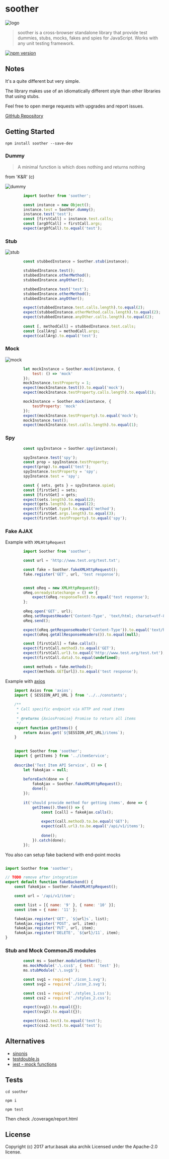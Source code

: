 # soother

![logo](https://github.com/archik408/soother/blob/master/media/logo.png)

> soother is a cross-browser standalone library that provide test dummies, stubs, mocks, fakes and spies for JavaScript. Works with any unit testing framework.

[![npm version](https://img.shields.io/npm/v/soother.svg?style=flat-square)](https://www.npmjs.com/package/soother)


## Notes
It's a quite different but very simple.

The library makes use of an idiomatically different style than other libraries that using stubs.

Feel free to open merge requests with upgrades and report issues.

[GitHub Repository](https://github.com/archik408/soother)


## Getting Started

```
npm install soother --save-dev
```

### Dummy
>A minimal function is which does nothing and returns nothing

from 'K&amp;R' (c)

![dummy](https://github.com/archik408/soother/blob/master/media/dummy.png)

```javascript
        import Soother from 'soother';

        const instance = new Object();
        instance.test = Soother.dummy();
        instance.test('test');
        const [firstCall] = instance.test.calls;
        const [argOfCall] = firstCall.args;
        expect(argOfCall).to.equal('test');
```

### Stub

![stub](https://github.com/archik408/soother/blob/master/media/stub.png)

```javascript
        const stubbedInstance = Soother.stub(instance);

        stubbedInstance.test();
        stubbedInstance.otherMethod();
        stubbedInstance.anyOther();

        stubbedInstance.test('test');
        stubbedInstance.otherMethod();
        stubbedInstance.anyOther();

        expect(stubbedInstance.test.calls.length).to.equal(2);
        expect(stubbedInstance.otherMethod.calls.length).to.equal(2);
        expect(stubbedInstance.anyOther.calls.length).to.equal(2);
        
        const [, methodCall] = stubbedInstance.test.calls;
        const [callArg] = methodCall.args;
        expect(callArg).to.equal('test');
```

### Mock

![mock](https://github.com/archik408/soother/blob/master/media/mock.png)

```javascript
        let mockInstance = Soother.mock(instance, {
            test: () => 'mock'
        });
        mockInstance.testProperty = 1;
        expect(mockInstance.test()).to.equal('mock');
        expect(mockInstance.testProperty.calls.length).to.equal(1);

        mockInstance = Soother.mock(instance, {
            testProperty: 'mock'
        });
        expect(mockInstance.testProperty).to.equal('mock');
        mockInstance.test();
        expect(mockInstance.test.calls.length).to.equal(1);
```

### Spy

```javascript
        const spyInstance = Soother.spy(instance);

        spyInstance.test('spy');
        const prop = spyInstance.testProperty;
        expect(prop).to.equal('test');
        spyInstance.testProperty = 'spy';
        spyInstance.test = 'spy';

        const { sets, gets } = spyInstance.spied;
        const [firstSet] = sets;
        const [firstGet] = gets;
        expect(sets.length).to.equal(2);
        expect(gets.length).to.equal(2);
        expect(firstGet.type).to.equal('method');
        expect(firstGet.args.length).to.equal(3);
        expect(firstSet.testProperty).to.equal('spy');
```

### Fake AJAX

Example with `XMLHttpRequest`

```javascript
        import Soother from 'soother';

        const url = 'http://www.test.org/test.txt';

        const fake = Soother.fakeXMLHttpRequest();
        fake.register('GET', url, 'test response');


        const oReq = new XMLHttpRequest();
        oReq.onreadystatechange = () => {
            expect(oReq.responseText).to.equal('test response');
        };
        
        oReq.open('GET', url);
        oReq.setRequestHeader('Content-Type', 'text/html; charset=utf-8');
        oReq.send();

        expect(oReq.getResponseHeader('Content-Type')).to.equal('text/html; charset=utf-8');
        expect(oReq.getAllResponseHeaders()).to.equal(null);

        const [firstCall] = fake.calls();
        expect(firstCall.method).to.equal('GET');
        expect(firstCall.url).to.equal('http://www.test.org/test.txt');
        expect(firstCall.data).to.equal(undefined);

        const methods = fake.methods();
        expect(methods.GET[url]).to.equal('test response');
```

Example with [axios](https://github.com/axios/axios)

```javascript
    import Axios from 'axios';
    import { SESSION_API_URL } from '../../constants';
    
    /**
     * Call specific endpoint via HTTP and read items
     *
     * @returns {AxiosPromise} Promise to return all items
     */
    export function getItems() {
        return Axios.get(`${SESSION_API_URL}/items`);
    }
    
```
```javascript
    import Soother from 'soother';
    import { getItems } from '../itemService';
    
    describe('Test Item API Service', () => {
        let fakeAjax = null;
    
        beforeEach(done => {
            fakeAjax = Soother.fakeXMLHttpRequest();
            done();
        });
    
        it('should provide method for getting items', done => {
            getItems().then(() => {
                const [call] = fakeAjax.calls();
    
                expect(call.method).to.be.equal('GET');
                expect(call.url).to.be.equal('/api/v1/items');
    
                done();
            }).catch(done);
        });
```
You also can setup fake backend with end-point mocks
```javascript

import Soother from 'soother';

// TODO remove after integration
export default function fakeBackend() {
    const fakeAjax = Soother.fakeXMLHttpRequest();

    const url = '/api/v1/item';

    const list = [{ name: '9' }, { name: '10' }];
    const item = { name: '11' };

    fakeAjax.register('GET', `${url}s`, list);
    fakeAjax.register('POST', url, item);
    fakeAjax.register('PUT', url, item);
    fakeAjax.register('DELETE', `${url}/11`, item);
}
```


### Stub and Mock CommonJS modules
```javascript
        const ms = Soother.moduleSoother();
        ms.mockModule('.\.css$', { test: 'test' });
        ms.stubModule('.\.svg$');

        const svg1 = require('./icon_1.svg');
        const svg2 = require('./icon_2.svg');

        const css1 = require('./styles_1.css');
        const css2 = require('./styles_2.css');

        expect(svg1).to.equal({});
        expect(svg2).to.equal({});

        expect(css1.test).to.equal('test');
        expect(css2.test).to.equal('test');
```

## Alternatives

* [sinonjs](https://github.com/sinonjs/)
* [testdouble.js](https://github.com/testdouble/testdouble.js)
* [jest - mock functions](https://facebook.github.io/jest/docs/en/mock-functions.html)


## Tests

`cd soother`

`npm i`

`npm test`

Then check ./coverage/report.html


## License
Copyright (c) 2017 artur.basak aka archik
Licensed under the Apache-2.0 license.
